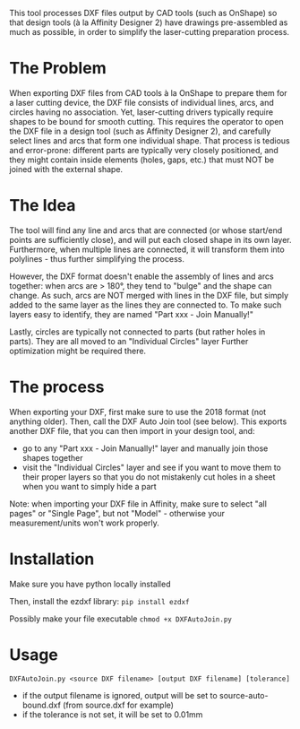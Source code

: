 This tool processes DXF files output by CAD tools (such as OnShape) so that design tools (à la Affinity Designer 2) have drawings pre-assembled as much as possible, in order to simplify the laser-cutting preparation process.

# The Problem
When exporting DXF files from CAD tools à la OnShape to prepare them for a laser cutting device, the DXF file consists of individual lines, arcs, and circles having no association. Yet, laser-cutting drivers typically require shapes to be bound for smooth cutting. This requires the operator to open the DXF file in a design tool (such as Affinity Designer 2), and carefully select lines and arcs that form one individual shape. That process is tedious and error-prone: different parts are typically very closely positioned, and they might contain inside elements (holes, gaps, etc.) that must NOT be joined with the external shape. 

# The Idea
The tool will find any line and arcs that are connected (or whose start/end points are sufficiently close), and will put each closed shape in its own layer. Furthermore, when multiple lines are connected, it will transform them into polylines - thus further simplifying the process. 

However, the DXF format doesn't enable the assembly of lines and arcs together: when arcs are > 180°, they tend to "bulge" and the shape can change. As such, arcs are NOT merged with lines in the DXF file, but simply added to the same layer as the lines they are connected to. To make such layers easy to identify, they are named "Part xxx - Join Manually!"

Lastly, circles are typically not connected to parts (but rather holes in parts). They are all moved to an "Individual Circles" layer Further optimization might be required there.

# The process
When exporting your DXF, first make sure to use the 2018 format (not anything older). Then, call the DXF Auto Join tool (see below). This exports another DXF file, that you can then import in your design tool, and:
- go to any "Part xxx - Join Manually!" layer and manually join those shapes together
- visit the "Individual Circles" layer and see if you want to move them to their proper layers so that you do not mistakenly cut holes in a sheet when you want to simply hide a part

Note: when importing your DXF file in Affinity, make sure to select "all pages" or "Single Page", but not "Model" - otherwise your measurement/units won't work properly.

# Installation
Make sure you have python locally installed

Then, install the ezdxf library:
`pip install ezdxf`

Possibly make your file executable
`chmod +x DXFAutoJoin.py`

# Usage
`DXFAutoJoin.py <source DXF filename> [output DXF filename] [tolerance]`

- if the output filename is ignored, output will be set to source-auto-bound.dxf (from source.dxf for example)
- if the tolerance is not set, it will be set to 0.01mm
